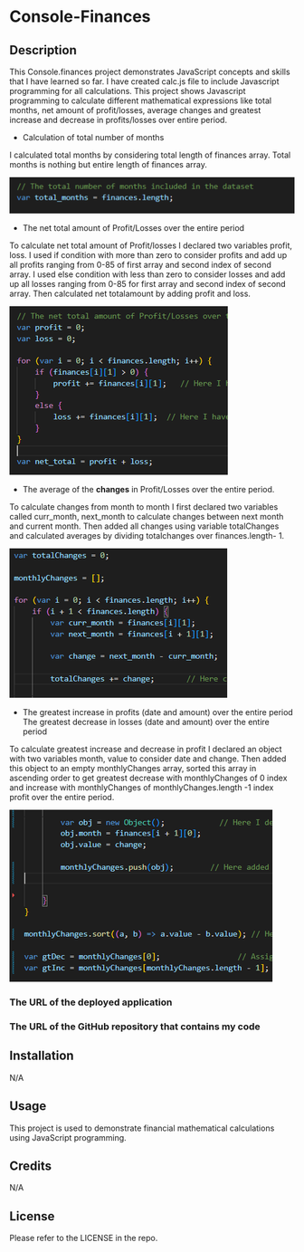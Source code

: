 # Console-Finances

## Description

This Console.finances project demonstrates JavaScript concepts and skills that I have learned so far.
I have created calc.js file to include Javascript programming for all calculations.
This project shows Javascript programming to calculate different mathematical expressions like total months, net amount of profit/losses, average changes and greatest increase and decrease in profits/losses over entire period.

* Calculation of total number of months

I calculated total months by considering total length of finances array. Total months is nothing but entire length of finances array.

![Alt text](images/totalmonths.PNG)

* The net total amount of Profit/Losses over the entire period

To calculate net total amount of Profit/losses I declared two variables profit, loss. 
I used if condition with more than zero to consider profits and add up all profits ranging from 0-85 of first array and second index of second array.
I used else condition with less than zero to consider losses and add up all losses ranging from 0-85 for first array and second index of second array.
Then calculated net totalamount by adding profit and loss.

![Alt text](images/net_total_profits_losses.PNG)

* The average of the **changes** in Profit/Losses over the entire period.

To calculate changes from month to month I first declared two variables called curr_month, next_month to calculate changes between next month and current month.
Then added all changes using variable totalChanges and calculated averages by dividing totalchanges over finances.length- 1.

![Alt text](images/avgChanges.PNG)

* The greatest increase in profits (date and amount) over the entire period
The greatest decrease in losses (date and amount) over the entire period

To calculate greatest increase and decrease in profit I declared an object with two variables month, value to consider date and change.
Then added this object to an empty monthlyChanges array, sorted this array in ascending order to get greatest decrease with monthlyChanges of 0 index and increase with monthlyChanges of monthlyChanges.length -1 index profit over the entire period.

![Alt text](images/gtInc_gtDec.PNG)

### The URL of the deployed application


### The URL of the GitHub repository that contains my code



## Installation

N/A

## Usage

This project is used to demonstrate financial mathematical calculations using JavaScript programming.

## Credits

N/A

## License

Please refer to the LICENSE in the repo.

